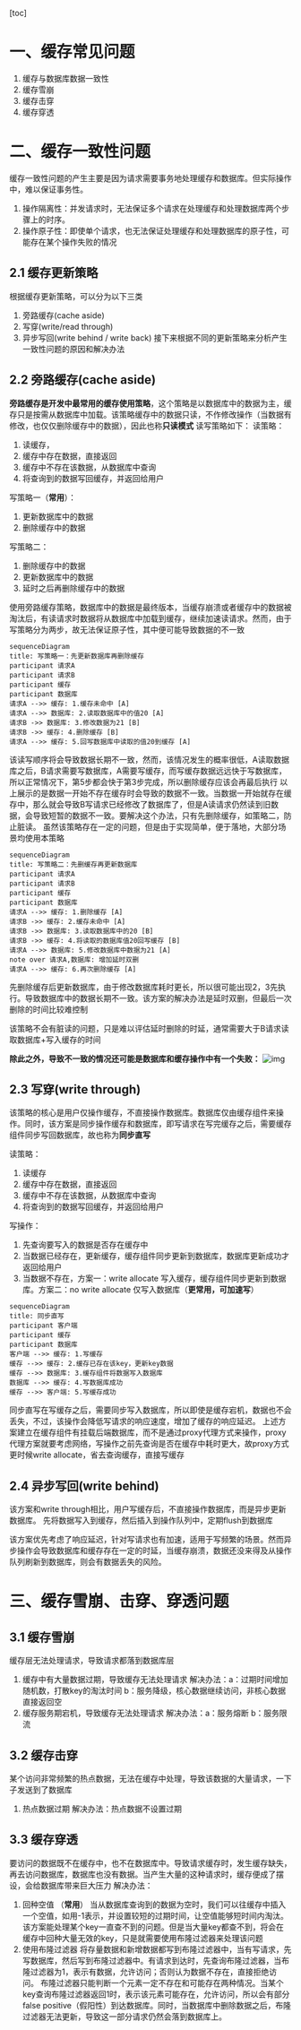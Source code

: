 [toc]

# 一、缓存常见问题
1. 缓存与数据库数据一致性
2. 缓存雪崩
3. 缓存击穿
4. 缓存穿透

# 二、缓存一致性问题
缓存一致性问题的产生主要是因为请求需要事务地处理缓存和数据库。但实际操作中，难以保证事务性。
1. 操作隔离性：并发请求时，无法保证多个请求在处理缓存和处理数据库两个步骤上的时序。
2. 操作原子性：即使单个请求，也无法保证处理缓存和处理数据库的原子性，可能存在某个操作失败的情况

## 2.1 缓存更新策略
根据缓存更新策略，可以分为以下三类
1. 旁路缓存(cache aside)
2. 写穿(write/read through)
3. 异步写回(write behind / write back)
接下来根据不同的更新策略来分析产生一致性问题的原因和解决办法


## 2.2 旁路缓存(cache aside)
**旁路缓存是开发中最常用的缓存使用策略**，这个策略是以数据库中的数据为主，缓存只是按需从数据库中加载。该策略缓存中的数据只读，不作修改操作（当数据有修改，也仅仅删除缓存中的数据），因此也称**只读模式**
读写策略如下：
读策略：
1. 读缓存，
2. 缓存中存在数据，直接返回
3. 缓存中不存在该数据，从数据库中查询
4. 将查询到的数据写回缓存，并返回给用户

写策略一（**常用**）：
1. 更新数据库中的数据
2. 删除缓存中的数据

写策略二：
1. 删除缓存中的数据
2. 更新数据库中的数据
3. 延时之后再删除缓存中的数据

使用旁路缓存策略，数据库中的数据是最终版本，当缓存崩溃或者缓存中的数据被淘汰后，有读请求时数据将从数据库中加载到缓存，继续加速读请求。然而，由于写策略分为两步，故无法保证原子性，其中便可能导致数据的不一致

```mermaid
sequenceDiagram
title: 写策略一：先更新数据库再删除缓存
participant 请求A
participant 请求B
participant 缓存
participant 数据库
请求A -->> 缓存: 1.缓存未命中 [A]
请求A -->> 数据库: 2.读取数据库中的值20 [A]
请求B ->> 数据库: 3.修改数据为21 [B]
请求B ->> 缓存: 4.删除缓存 [B]
请求A -->> 缓存: 5.回写数据库中读取的值20到缓存 [A]
```
该读写顺序将会导致数据长期不一致，然而，该情况发生的概率很低，A读取数据库之后，B请求需要写数据库，A需要写缓存，而写缓存数据远远快于写数据库，所以正常情况下，第5步都会快于第3步完成，所以删除缓存应该会再最后执行
以上展示的是数据一开始不存在缓存时会导致的数据不一致。当数据一开始就存在缓存中，那么就会导致B写请求已经修改了数据库了，但是A读请求仍然读到旧数据，会导致短暂的数据不一致。要解决这个办法，只有先删除缓存，如策略二，防止脏读。
虽然该策略存在一定的问题，但是由于实现简单，便于落地，大部分场景均使用本策略

```mermaid
sequenceDiagram
title: 写策略二：先删缓存再更新数据库
participant 请求A
participant 请求B
participant 缓存
participant 数据库
请求A -->> 缓存: 1.删除缓存 [A]
请求B ->> 缓存: 2.缓存未命中 [A]
请求B ->> 数据库: 3.读取数据库中的20 [B]
请求B ->> 缓存: 4.将读取的数据库值20回写缓存 [B]
请求A -->> 数据库: 5.修改数据库中数据为21 [A]
note over 请求A,数据库: 增加延时双删
请求A -->> 缓存: 6.再次删除缓存 [A]
```
先删除缓存后更新数据库，由于修改数据库耗时更长，所以很可能出现2，3先执行。导致数据库中的数据长期不一致。该方案的解决办法是延时双删，但最后一次删除的时间比较难控制

该策略不会有脏读的问题，只是难以评估延时删除的时延，通常需要大于B请求读取数据库+写入缓存的时间

**除此之外，导致不一致的情况还可能是数据库和缓存操作中有一个失败：**
![img](./img/缓存一致性.jpeg)

## 2.3 写穿(write through)
该策略的核心是用户仅操作缓存，不直接操作数据库。数据库仅由缓存组件来操作。同时，该方案是同步操作缓存和数据库，即写请求在写完缓存之后，需要缓存组件同步写回数据库，故也称为**同步直写**

读策略：
1. 读缓存
2. 缓存中存在数据，直接返回
3. 缓存中不存在该数据，从数据库中查询
4. 将查询到的数据写回缓存，并返回给用户

写操作：
1. 先查询要写入的数据是否存在缓存中
2. 当数据已经存在，更新缓存，缓存组件同步更新到数据库，数据库更新成功才返回给用户
3. 当数据不存在，方案一：write allocate 写入缓存，缓存组件同步更新到数据库。方案二：no write allocate 仅写入数据库（**更常用，可加速写**）

```mermaid
sequenceDiagram
title: 同步直写
participant 客户端
participant 缓存
participant 数据库
客户端 -->> 缓存: 1.写缓存
缓存 -->> 缓存: 2.缓存已存在该key，更新key数据
缓存 -->> 数据库: 3.缓存组件将数据写入数据库
数据库 -->> 缓存: 4.写数据库成功
缓存 -->> 客户端: 5.写缓存成功
```

同步直写在写缓存之后，需要同步写入数据库，所以即使是缓存宕机，数据也不会丢失，不过，该操作会降低写请求的响应速度，增加了缓存的响应延迟。
上述方案建立在缓存组件有挂载后端数据库，而不是通过proxy代理方式来操作，proxy代理方案就要考虑网络，写操作之前先查询是否在缓存中耗时更大，故proxy方式更时候write allocate，省去查询缓存，直接写缓存

## 2.4 异步写回(write behind)
该方案和write through相比，用户写缓存后，不直接操作数据库，而是异步更新数据库。
先将数据写入到缓存，然后插入到操作队列中，定期flush到数据库

该方案优先考虑了响应延迟，针对写请求也有加速，适用于写频繁的场景。然而异步操作会导致数据库和缓存存在一定的时延，当缓存崩溃，数据还没来得及从操作队列刷新到数据库，则会有数据丢失的风险。

# 三、缓存雪崩、击穿、穿透问题
## 3.1 缓存雪崩
缓存层无法处理请求，导致请求都落到数据库层
1. 缓存中有大量数据过期，导致缓存无法处理请求
    解决办法：a：过期时间增加随机数，打散key的淘汰时间 b：服务降级，核心数据继续访问，非核心数据直接返回空
2. 缓存服务期宕机，导致缓存无法处理请求
    解决办法：a：服务熔断 b：服务限流
## 3.2 缓存击穿
某个访问非常频繁的热点数据，无法在缓存中处理，导致该数据的大量请求，一下子发送到了数据库
1. 热点数据过期
    解决办法：热点数据不设置过期
## 3.3 缓存穿透
要访问的数据既不在缓存中，也不在数据库中。导致请求缓存时，发生缓存缺失，再去访问数据库，数据库也没有数据。当产生大量的这种请求时，缓存便成了摆设，会给数据库带来巨大压力
解决办法：
1. 回种空值 （**常用**）
    当从数据库查询到的数据为空时，我们可以往缓存中插入一个空值，如用-1表示，并设置较短的过期时间，让空值能够短时间内淘汰。
    该方案能处理某个key一直查不到的问题。但是当大量key都查不到，将会在缓存中回种大量无效的key，只是就需要使用布隆过滤器来处理该问题
2. 使用布隆过滤器
    将存量数据和新增数据都写到布隆过滤器中，当有写请求，先写数据库，然后写到布隆过滤器中。有请求到达时，先查询布隆过滤器，当布隆过滤器为1，表示有数据，允许访问；否则认为数据不存在，直接拒绝访问。
    布隆过滤器只能判断一个元素一定不存在和可能存在两种情况。当某个key查询布隆过滤器返回1时，表示该元素可能存在，允许访问，所以会有部分false positive（假阳性）到达数据库。同时，当数据库中删除数据之后，布隆过滤器无法更新，导致这一部分请求仍然会落到数据库上。
